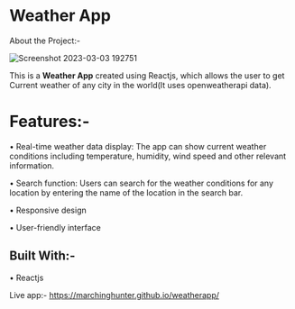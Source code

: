 # Weather App

About the Project:- 

![Screenshot 2023-03-03 192751](https://user-images.githubusercontent.com/29193764/222738886-fe6b13be-b4c7-4460-a6f1-1f063f960841.png)

This is a **Weather App** created using Reactjs, which allows the user to get Current weather of any city in the world(It uses openweatherapi data). 

# Features:-

• Real-time weather data display: The app can show current weather conditions including temperature, humidity, wind speed and other relevant information.

• Search function: Users can search for the weather conditions for any location by entering the name of the location in the search bar.

• Responsive design

• User-friendly interface

## Built With:-

• Reactjs

Live app:- https://marchinghunter.github.io/weatherapp/
